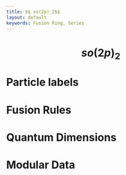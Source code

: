 ```yaml
---
title: $$ so(2p)_2$$
layout: default
keywords: Fusion Ring, Series
---
```

# $$ so(2p)_2 $$

# Particle labels

# Fusion Rules

# Quantum Dimensions

# Modular Data

